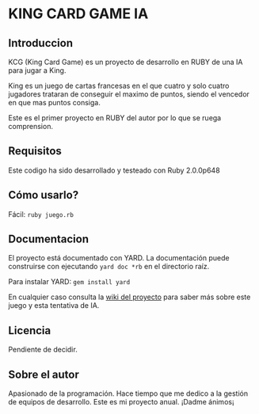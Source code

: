 # KING CARD GAME IA

## Introduccion

KCG (King Card Game) es un proyecto de desarrollo en RUBY de una IA para jugar a King.

King es un juego de cartas francesas en el que cuatro y solo cuatro jugadores trataran de conseguir el maximo de puntos, siendo el vencedor en que mas puntos consiga.

Este es el primer proyecto en RUBY del autor por lo que se ruega comprension.

## Requisitos

Este codigo ha sido desarrollado y testeado con Ruby 2.0.0p648

## Cómo usarlo?

Fácil: `ruby juego.rb`

## Documentacion

El proyecto está documentado con YARD. La documentación puede construirse con ejecutando `yard doc *rb` en el directorio raíz.

Para instalar YARD: `gem install yard`

En cualquier caso consulta la [wiki del proyecto](https://github.com/old-wyrm/king/wiki) para saber más sobre este juego y esta tentativa de IA.

## Licencia

Pendiente de decidir.

## Sobre el autor

Apasionado de la programación. Hace tiempo que me dedico a la gestión de equipos de desarrollo. Este es mi proyecto anual. ¡Dadme ánimos¡
